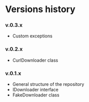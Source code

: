 Versions history
================

### v.0.3.x

* Custom exceptions

### v.0.2.x

* CurlDownloader class

### v.0.1.x

* General structure of the repository
* IDownloader interface
* FakeDownloader class
 